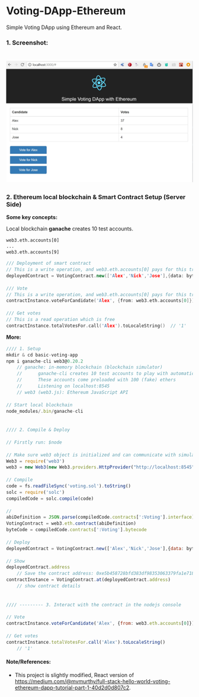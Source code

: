 # Voting-DApp-Ethereum

Simple Voting DApp using Ethereum and React.

### 1. Screenshot:  
<h1>
  <img src="./src/screenshot.jpg" width="700">  
</h1>

### 2. Ethereum local blockchain & Smart Contract Setup (Server Side)

**Some key concepts:**

Local blockchain **ganache** creates 10 test accounts. 

``` 
web3.eth.accounts[0]
...
web3.eth.accounts[9]
```

``` C++
/// Deployment of smart contract
// This is a write operation, and web3.eth.accounts[0] pays for this transaction  
deployedContract = VotingContract.new(['Alex','Nick','Jose'],{data: byteCode, from: web3.eth.accounts[0], gas: 4700000})  

/// Vote  
// This is a write operation, and web3.eth.accounts[0] pays for this transaction  
contractInstance.voteForCandidate('Alex', {from: web3.eth.accounts[0]})  

/// Get votes  
// This is a read operation which is free  
contractInstance.totalVotesFor.call('Alex').toLocaleString()  // '1'  
```

**More:** 

``` javascript
//// 1. Setup
mkdir & cd basic-voting-app  
npm i ganache-cli web3@0.20.2  
    // ganache: in-memory blockchain (blockchain simulator)  
    //      ganache-cli creates 10 test accounts to play with automatically. 
    //      These accounts come preloaded with 100 (fake) ethers
    //      Listening on localhost:8545
    // web3 (web3.js): Ethereum JavaScript API

// Start local blockchain
node_modules/.bin/ganache-cli 


//// 2. Compile & Deploy

// Firstly run: $node

// Make sure web3 object is initialized and can communicate with simulated blockchain (ganache)
Web3 = require('web3')
web3 = new Web3(new Web3.providers.HttpProvider("http://localhost:8545"))

// Compile
code = fs.readFileSync('voting.sol').toString()
solc = require('solc')
compiledCode = solc.compile(code)

// 
abiDefinition = JSON.parse(compiledCode.contracts[':Voting'].interface)
VotingContract = web3.eth.contract(abiDefinition)
byteCode = compiledCode.contracts[':Voting'].bytecode

// Deploy
deployedContract = VotingContract.new(['Alex','Nick','Jose'],{data: byteCode, from: web3.eth.accounts[0], gas: 4700000})

// Show
deployedContract.address    
    // Save the contract address: 0xe5b458728bfd383df98353063379fa1e71855f64
contractInstance = VotingContract.at(deployedContract.address)  
    // show contract details


//// --------- 3. Interact with the contract in the nodejs console

// Vote
contractInstance.voteForCandidate('Alex', {from: web3.eth.accounts[0]})

// Get votes
contractInstance.totalVotesFor.call('Alex').toLocaleString()
    // '1'

```


#### Note/References:  
- This project is slightly modified, React version of https://medium.com/@mvmurthy/full-stack-hello-world-voting-ethereum-dapp-tutorial-part-1-40d2d0d807c2.
